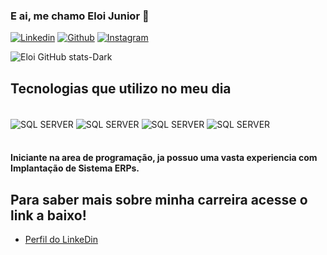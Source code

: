 ### E ai, me chamo Eloi Junior 👋  
[![Linkedin](https://img.shields.io/badge/LinkedIn-0077B5?style=for-the-badge&logo=linkedin&logoColor=white)](https://www.linkedin.com/in/eloi-soares-89965214a/)
[![Github](https://img.shields.io/badge/GitHub-100000?style=for-the-badge&logo=github&logoColor=white)](https://github.com/Eloisjuniot)
[![Instagram](https://img.shields.io/badge/Instagram-E4405F?style=for-the-badge&logo=instagram&logoColor=white)](https://www.instagram.com/eloi.junior.s?igsh=Z3Bma3lmcGtjNWVt)

![Eloi GitHub stats-Dark](https://github-readme-stats.vercel.app/api?username=Eloisjuniot&show_icons=true&theme=highcontrast)


## Tecnologias que utilizo no meu dia

<div style="display: inline_block"><br/>
    <img align="center" alt= "SQL SERVER"
     src="https://img.shields.io/badge/Microsoft_SQL_Server-CC2927?style=for-the-badge&logo=microsoft-sql-server&logoColor=white"/ >
     <img align="center" alt= "SQL SERVER"
     src="https://img.shields.io/badge/Notion-000000?style=for-the-badge&logo=notion&logoColor=white"/ >
     <img align="center" alt= "SQL SERVER"
     src="https://img.shields.io/badge/Microsoft_Excel-217346?style=for-the-badge&logo=microsoft-excel&logoColor=white"/ >
     <img align="center" alt= "SQL SERVER"
     src="https://img.shields.io/badge/Visual_Studio-5C2D91?style=for-the-badge&logo=visual%20studio&logoColor=white"/ >
</div><br/>

#### Iniciante na area de programação, ja possuo uma vasta experiencia com Implantação de Sistema ERPs.

## Para saber mais sobre minha carreira acesse o link a baixo!
- [Perfil do LinkeDin](https://www.linkedin.com/in/eloi-soares-89965214a/)



